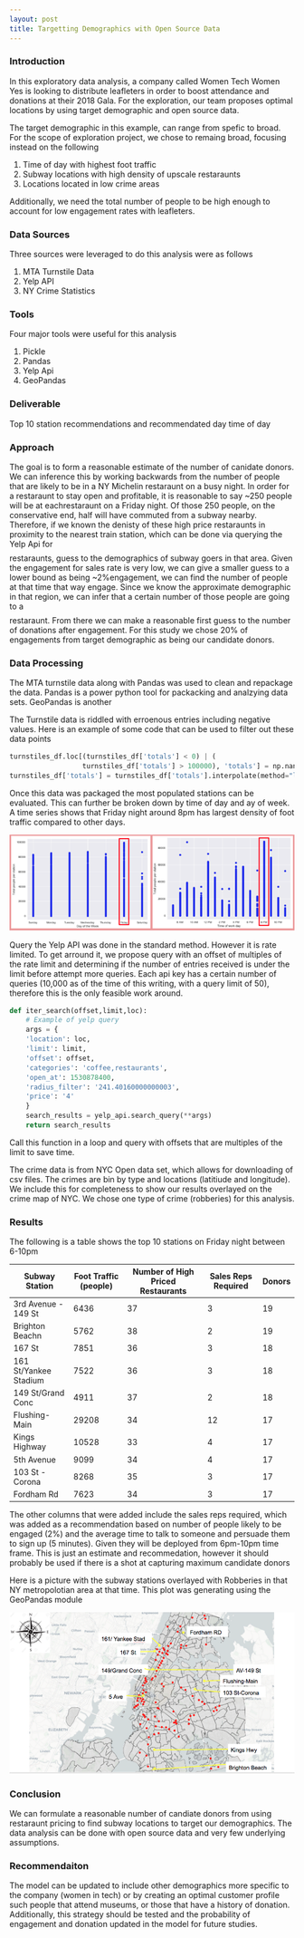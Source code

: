 ```yaml
---
layout: post
title: Targetting Demographics with Open Source Data
---
```

### Introduction
In this exploratory data analysis, a company called Women Tech Women Yes is looking to distribute 
leafleters in order to boost attendance and donations at their 2018 Gala. For the exploration, 
our team proposes optimal locations by using target demographic and open source data.

The target demographic in this example, can range from spefic to broad. 
For the scope of exploration project, we chose to remaing broad, focusing instead on the following

1. Time of day with highest foot traffic
2. Subway locations with high density of upscale restaraunts
3. Locations located in low crime areas  
 
Additionally, we need the total number of people to be high enough
to account for low engagement rates with leafleters.  

### Data Sources
Three sources were leveraged to do this analysis were as follows
1. MTA Turnstile Data 
2. Yelp API
3. NY Crime Statistics 

### Tools
Four major tools were useful for this analysis
1. Pickle
2. Pandas
3. Yelp Api
5. GeoPandas

### Deliverable
Top 10 station recommendations and recommendated day time of day  

### Approach
The goal is to form a reasonable estimate of the number of canidate donors. We can inference this by working backwards from the number of people that are likely to be in a NY Michelin restaraunt on a busy night. In order for a restaraunt to stay open and profitable, it is reasonable to say ~250 people will be at eachrestaraunt on a Friday night. Of those 250 people, on the conservative end, half will have commuted from a subway nearby.
Therefore, if we known the denisty of these high price restaraunts in proximity to the nearest train station, which can be done via querying the Yelp Api for $$$$ restaraunts, guess to the demographics of subway goers in that area. 
Given the engagement for sales rate is very low, we can give a smaller guess to a lower bound as being ~2%engagement, we can find the number of people at that time that way engage. Since we know the approximate demographic in that region, we can infer that a certain number of those people are going to a $$$$ restaraunt. From there we can make a reasonable first guess to the number of donations after engagement. For this study we chose 20% of engagements from target demographic as being our candidate donors.


### Data Processing
The MTA turnstile data along with Pandas was used to clean and repackage the 
data. Pandas is a power python tool for packacking and analzying data sets. GeoPandas is another

The Turnstile data is riddled with erroenous entries including negative values. Here is an example
of some code that can be used to filter out these data points
```python
turnstiles_df.loc[(turnstiles_df['totals'] < 0) | (
                  turnstiles_df['totals'] > 100000), 'totals'] = np.nan
turnstiles_df['totals'] = turnstiles_df['totals'].interpolate(method="linear")
```
Once this data was packaged the most populated stations can be evaluated. This can further be broken down by time of day and ay of week. 
A time series shows that Friday night around 8pm has largest density of foot traffic compared to other days. 

![](https://github.com/MCassetti/MCassetti.github.io/blob/master/public/timeseries_data.png)

Query the Yelp API was done in the standard method. However it is rate limited. To get arround it, we propose query with an offset of multiples of the rate limit and determining if the number of entries received is under the limit before attempt more queries. Each api key has a certain number of queries (10,000 as of the time of this writing, with a query limit of 50), therefore this is the only feasible work around.
```python
def iter_search(offset,limit,loc):
    # Example of yelp query 
    args = {
    'location': loc,
    'limit': limit,
    'offset': offset,
    'categories': 'coffee,restaurants',
    'open_at': 1530878400,  
    'radius_filter': '241.40160000000003',
    'price': '4'
    }
    search_results = yelp_api.search_query(**args)
    return search_results
```
Call this function in a loop and query with offsets that are multiples of the limit to save time.

The crime data is from NYC Open data set, which allows for downloading of csv files. The crimes are bin by type and locations (latitiude and longitude). We include this for completeness to show our results overlayed on the crime map of NYC. We chose one type of crime (robberies) for this analysis.

### Results
The following is a table shows the top 10 stations on Friday night between 6-10pm


| Subway Station        | Foot Traffic (people) | Number of High Priced Restaurants | Sales Reps Required | Donors |
| --------------------- | --------------------- | --------------------------------- | ------------------- | ------ |
| 3rd Avenue - 149 St   | 6436                  | 37                                | 3                   | 19     |
| Brighton Beachn       | 5762                  | 38                                | 2                   | 19     |
| 167 St                | 7851                  | 36                                | 3                   | 18     |
| 161 St/Yankee Stadium | 7522                  | 36                                | 3                   | 18     |
| 149 St/Grand Conc     | 4911                  | 37                                | 2                   | 18     |
| Flushing-Main         | 29208                 | 34                                | 12                  | 17     |
| Kings Highway         | 10528                 | 33                                | 4                   | 17     |
| 5th Avenue            | 9099                  | 34                                | 4                   | 17     |
| 103 St - Corona       | 8268                  | 35                                | 3                   | 17     |
| Fordham Rd            | 7623                  | 34                                | 3                   | 17     |

 
The other columns that were added include the sales reps required, which was added as a recommendation based on number of people likely to be engaged (2%) and the average time to talk to someone and persuade them to sign up (5 minutes). Given they will be deployed from 6pm-10pm time frame. This is just an estimate and recommedation, however it should probably be used if there is a shot at capturing maximum candidate donors

Here is a picture with the subway stations overlayed with Robberies in that NY metropolotian area at that time. This plot was generating using the GeoPandas module

![](https://github.com/MCassetti/MCassetti.github.io/blob/master/public/pandas_plot.png)

### Conclusion
We can formulate a reasonable number of candiate donors from using restaraunt pricing to find subway locations to target our demographics. The data analysis can be done with open source data and very few underlying assumptions.

### Recommendaiton
The model can be updated to include other demographics more specific to the company (women in tech) or by creating an optimal customer profile such people that attend museums, or those that have a history of donation.
Additionally, this strategy should be tested and the probability of engagement and donation updated in the model for future studies. 
